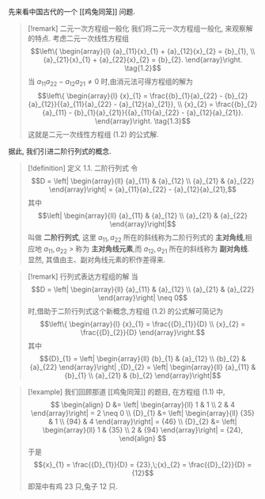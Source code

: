 先来看中国古代的一个 [[鸡兔同笼]] 问题. 

> [!remark] 二元一次方程组一般化
> 我们将二元一次方程组一般化, 来观察解的特点. 考虑二元一次线性方程组
> $$\left\{ \begin{array}{l} {a}_{11}{x}_{1} + {a}_{12}{x}_{2} = {b}_{1}, \\ {a}_{21}{x}_{1} + {a}_{22}{x}_{2} = {b}_{2}. \end{array}\right. \tag{1.2}$$
> 当 ${a}_{11}{a}_{22} - {a}_{12}{a}_{21} \neq 0$ 时,由消元法可得方程组的解为
> $$\left\{ \begin{array}{l} {x}_{1} = \frac{{b}_{1}{a}_{22} - {b}_{2}{a}_{12}}{{a}_{11}{a}_{22} - {a}_{12}{a}_{21}}, \\ {x}_{2} = \frac{{b}_{2}{a}_{11} - {b}_{1}{a}_{21}}{{a}_{11}{a}_{22} - {a}_{12}{a}_{21}}. \end{array}\right. \tag{1.3}$$
> 这就是二元一次线性方程组 (1.2) 的公式解. 

据此, 我们引进二阶行列式的概念.

> [!definition] 定义 1.1. 二阶行列式
> 令
> $$D = \left| \begin{array}{ll} {a}_{11} & {a}_{12} \\ {a}_{21} & {a}_{22} \end{array}\right| = {a}_{11}{a}_{22} - {a}_{12}{a}_{21},$$
> 其中
> $$\left| \begin{array}{ll} {a}_{11} & {a}_{12} \\ {a}_{21} & {a}_{22} \end{array}\right|$$
> 叫做 **二阶行列式**, 这里 ${a}_{11},{a}_{22}$ 所在的斜线称为二阶行列式的 **主对角线**,相应地 ${a}_{11},{a}_{22}$ > 称为 **主对角线元素**,而 ${a}_{12},{a}_{21}$ 所在的斜线称为 **副对角线**. 
> 显然, 其值由主、副对角线元素的积作差得来.

> [!remark] 行列式表达方程组的解
> 当
> $$D = \left| \begin{array}{ll} {a}_{11} & {a}_{12} \\ {a}_{21} & {a}_{22} \end{array}\right| \neq 0$$
> 时,借助于二阶行列式这个新概念,方程组 (1.2) 的公式解可简记为
> $$\left\{ \begin{array}{l} {x}_{1} = \frac{{D}_{1}}{D} \\ {x}_{2} = \frac{{D}_{2}}{D} \end{array}\right.$$
> 其中
> $${D}_{1} = \left| \begin{array}{ll} {b}_{1} & {a}_{12} \\ {b}_{2} & {a}_{22} \end{array}\right| ,{D}_{2} = \left| \begin{array}{ll} {a}_{11} & {b}_{1} \\ {a}_{21} & {b}_{2} \end{array}\right|$$

> [!example] 
> 我们回顾那道 [[鸡兔同笼]] 的题目, 在方程组 (1.1) 中,
> $$
> \begin{align}
> D &= \left| \begin{array}{ll} 1 & 1 \\ 2 & 4 \end{array}\right| = 2 \neq 0 \\
> {D}_{1} &= \left| \begin{array}{ll} {35} & 1 \\ {94} & 4 \end{array}\right| = {46} \\
> {D}_{2} &= \left| \begin{array}{ll} 1 & {35} \\ 2 & {94} \end{array}\right| = {24},
> \end{align}
> $$
> 于是
> $${x}_{1} = \frac{{D}_{1}}{D} = {23},\;{x}_{2} = \frac{{D}_{2}}{D} = {12}$$
> 即笼中有鸡 23 只,兔子 12 只.
